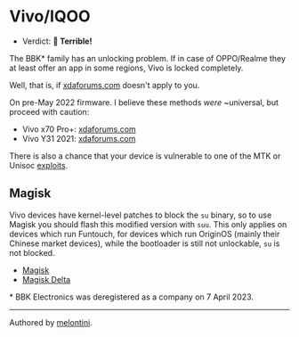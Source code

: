 # Vivo/IQOO

- Verdict: **🍅 Terrible!**

The BBK* family has an unlocking problem. If in case of OPPO/Realme they at least offer an app in some regions, Vivo is locked completely.

Well, that is, if [xdaforums.com][BBK Fastboot] doesn't apply to you.

On pre-May 2022 firmware. I believe these methods *were* ~universal, but proceed with caution:

* Vivo x70 Pro+: [xdaforums.com][Vivo x70 Pro+]
* Vivo Y31 2021: [xdaforums.com][Vivo x70 Pro+]

There is also a chance that your device is vulnerable to one of the MTK or Unisoc [exploits](../../README.md#universal-soc-based-methods).

## Magisk
Vivo devices have kernel-level patches to block the `su` binary, so to use Magisk you should flash this modified version with `suu`. This only applies on devices which run Funtouch, for devices which run OriginOS (mainly their Chinese market devices), while the bootloader is still not unlockable, `su` is not blocked.
- [Magisk][patched-magisk]
- [Magisk Delta][patched-magisk-delta]

\* BBK Electronics was deregistered as a company on 7 April 2023.

***
Authored by [melontini](https://github.com/melontini).

[BBK Fastboot]:https://xdaforums.com/t/how-to-unlock-bootloader-of-vivo-phones.3686690/
[Vivo x70 Pro+]:https://xdaforums.com/t/vivo-x70-pro-bootloader-unlock-how-to-guide.4444989/
[Vivo Y31 2021]:https://xdaforums.com/t/unlocking-bootloader-rebooting-in-edl-without-testpoint-vivo-y31-2021.4440801/
[patched-magisk]:https://github.com/4accccc/vivo-Magisk-suu/
[patched-magisk-delta]:https://github.com/4accccc/vivo-Magisk-Delta-suu
